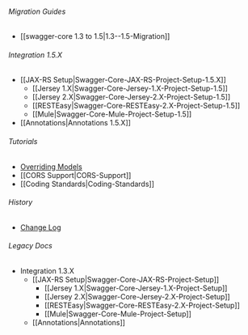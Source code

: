 ###### Migration Guides
* [[swagger-core 1.3 to 1.5|1.3--1.5-Migration]]

###### Integration 1.5.X
* [[JAX-RS Setup|Swagger-Core-JAX-RS-Project-Setup-1.5.X]]
  * [[Jersey 1.X|Swagger-Core-Jersey-1.X-Project-Setup-1.5]]
  * [[Jersey 2.X|Swagger-Core-Jersey-2.X-Project-Setup-1.5]]
  * [[RESTEasy|Swagger-Core-RESTEasy-2.X-Project-Setup-1.5]]
  * [[Mule|Swagger-Core-Mule-Project-Setup-1.5]]
* [[Annotations|Annotations 1.5.X]]

###### Tutorials
* [Overriding Models](https://github.com/swagger-api/swagger-core/wiki/overriding-models)
* [[CORS Support|CORS-Support]]
* [[Coding Standards|Coding-Standards]]

###### History
* [Change Log](https://github.com/swagger-api/swagger-core/wiki/Changelog)

###### Legacy Docs
* Integration 1.3.X
  * [[JAX-RS Setup|Swagger-Core-JAX-RS-Project-Setup]]
    * [[Jersey 1.X|Swagger-Core-Jersey-1.X-Project-Setup]]
    * [[Jersey 2.X|Swagger-Core-Jersey-2.X-Project-Setup]]
    * [[RESTEasy|Swagger-Core-RESTEasy-2.X-Project-Setup]]
    * [[Mule|Swagger-Core-Mule-Project-Setup]]
  * [[Annotations|Annotations]]